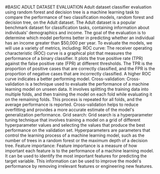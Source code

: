 #BASIC ADULT DATASET EVALUATION 
Adult dataset classifier evaluation using random forest and decision tree is a machine learning task to compare the performance of two classification models, random forest and decision tree, on the Adult dataset. The Adult dataset is a popular benchmark dataset for classification tasks, containing information about individuals' demographics and income. The goal of the evaluation is to determine which model performs better in predicting whether an individual has an income greater than $50,000 per year.  To evaluate the models, we will use a variety of metrics, including:  ROC curve: The receiver operating characteristic (ROC) curve is a graphical plot that measures the performance of a binary classifier. It plots the true positive rate (TPR) against the false positive rate (FPR) at different thresholds. The TPR is the proportion of positive cases that are correctly classified, and the FPR is the proportion of negative cases that are incorrectly classified. A higher ROC curve indicates a better performing model. Cross-validation: Cross-validation is a technique used to evaluate the performance of a machine learning model on unseen data. It involves splitting the training data into multiple folds, and then training the model on each fold while evaluating it on the remaining folds. This process is repeated for all folds, and the average performance is reported. Cross-validation helps to reduce overfitting and provides a more accurate estimate of the model's generalization performance. Grid search: Grid search is a hyperparameter tuning technique that involves training a model on a grid of different hyperparameter values and selecting the values that produce the best performance on the validation set. Hyperparameters are parameters that control the learning process of a machine learning model, such as the number of trees in a random forest or the maximum depth of a decision tree. Feature importance: Feature importance is a measure of how important each feature is to the performance of a machine learning model. It can be used to identify the most important features for predicting the target variable. This information can be used to improve the model's performance by removing irrelevant features or engineering new features.
